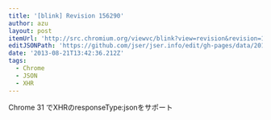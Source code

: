 ```yaml
---
title: '[blink] Revision 156290'
author: azu
layout: post
itemUrl: 'http://src.chromium.org/viewvc/blink?view=revision&revision=156290'
editJSONPath: 'https://github.com/jser/jser.info/edit/gh-pages/data/2013/08/index.json'
date: '2013-08-21T13:42:36.212Z'
tags:
  - Chrome
  - JSON
  - XHR
---
```

Chrome 31 でXHRのresponseType:jsonをサポート
